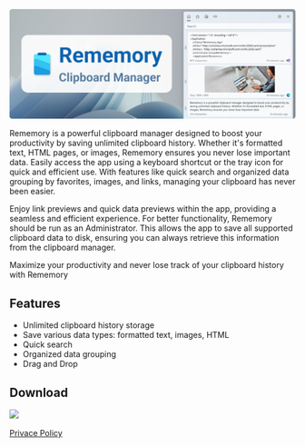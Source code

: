 <p align="center">
  <img alt="Header image" src="./.github/header.png" />
</p>

Rememory is a powerful clipboard manager designed to boost your productivity by saving unlimited clipboard history. Whether it's formatted text, HTML pages, or images, Rememory ensures you never lose important data. Easily access the app using a keyboard shortcut or the tray icon for quick and efficient use. With features like quick search and organized data grouping by favorites, images, and links, managing your clipboard has never been easier.

Enjoy link previews and quick data previews within the app, providing a seamless and efficient experience. For better functionality, Rememory should be run as an Administrator. This allows the app to save all supported clipboard data to disk, ensuring you can always retrieve this information from the clipboard manager.

Maximize your productivity and never lose track of your clipboard history with Rememory

## Features

- Unlimited clipboard history storage
- Save various data types: formatted text, images, HTML
- Quick search
- Organized data grouping
- Drag and Drop

## Download

<a href="https://apps.microsoft.com/detail/9nkgmcqgvpl1?mode=full">
	<img src="https://get.microsoft.com/images/en-us%20dark.svg" width="200"/>
</a>

[Privace Policy](./PRIVACY.md)